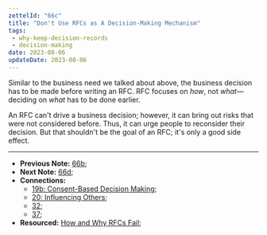```yaml
---
zettelId: "66c"
title: "Don't Use RFCs as A Decision-Making Mechanism"
tags:
 - why-keep-decision-records
 - decision-making
date: 2023-08-06
updateDate: 2023-08-06
---
```


Similar to the business need we talked about above, the business decision has to be made before writing an RFC. RFC focuses on *how*, not *what*—deciding on *what* has to be done earlier.

An RFC can't drive a business decision; however, it can bring out risks that were not considered before. Thus, it can urge people to reconsider their decision. But that shouldn't be the goal of an RFC; it's only a good side effect.

---

- **Previous Note:** [66b](/notes/66b/);
- **Next Note:** [66d](/notes/66d/);
- **Connections:**
  - [19b: Consent-Based Decision Making](/notes/19b/);
  - [20: Influencing Others](/notes/20/);
  - [32](/notes/32/);
  - [37](/notes/37/);
- **Resourced:** [How and Why RFCs Fail](/how-and-why-rfcs-fail/);
